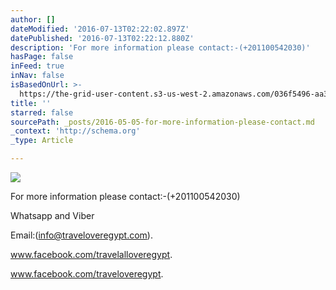 ```yaml
---
author: []
dateModified: '2016-07-13T02:22:02.897Z'
datePublished: '2016-07-13T02:22:12.880Z'
description: 'For more information please contact:-(+201100542030)'
hasPage: false
inFeed: true
inNav: false
isBasedOnUrl: >-
  https://the-grid-user-content.s3-us-west-2.amazonaws.com/036f5496-aa30-42fd-a61f-d4fe6174fcfa.jpg
title: ''
starred: false
sourcePath: _posts/2016-05-05-for-more-information-please-contact.md
_context: 'http://schema.org'
_type: Article

---
```

![](https://the-grid-user-content.s3-us-west-2.amazonaws.com/8dfdcd63-921f-4950-8f7a-1591aea465dd.jpg)

For more information please contact:-(+201100542030)

Whatsapp and Viber

Email:(info@traveloveregypt.com).

www.facebook.com/travelalloveregypt.

www.facebook.com/traveloveregypt.